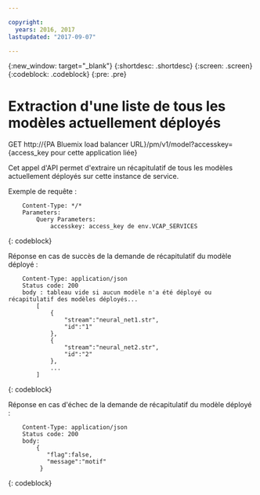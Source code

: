 ```yaml
---

copyright:
  years: 2016, 2017
lastupdated: "2017-09-07"

---
```


{:new_window: target="_blank"}
{:shortdesc: .shortdesc}
{:screen: .screen}
{:codeblock: .codeblock}
{:pre: .pre}

# Extraction d'une liste de tous les modèles actuellement déployés


GET http://{PA Bluemix load balancer
URL}/pm/v1/model?accesskey={access_key pour cette application liée}

Cet appel d'API permet d'extraire un récapitulatif de tous les modèles actuellement déployés sur cette instance de service.

Exemple de requête :

```
    Content-Type: */*
    Parameters:
        Query Parameters:
            accesskey: access_key de env.VCAP_SERVICES
```
{: codeblock}

Réponse en cas de succès de la demande de récapitulatif du modèle déployé :

```
    Content-Type: application/json
    Status code: 200
    body : tableau vide si aucun modèle n'a été déployé ou récapitulatif des modèles déployés...
        [
            {
                "stream":"neural_net1.str",
                "id":"1"
            },
            {
                "stream":"neural_net2.str",
                "id":"2"
            },
            ...
        ]
```
{: codeblock}

Réponse en cas d'échec de la demande de récapitulatif du modèle déployé :

```
    Content-Type: application/json
    Status code: 200
    body:
        {
           "flag":false,
           "message":"motif"
         }
```
{: codeblock}
